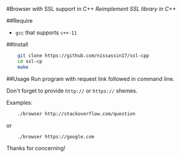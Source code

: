 #Browser with SSL support in C++
_Reimplement SSL library in C++_

##Require

- `gcc` that supports `c++-11`

##Install

```bash
	git clone https://github.com/nissassin17/ssl-cpp
    cd ssl-cp
	make
```

##Usage
Run program with request link followed in command line.

Don't forget to provide `http://` or `https://` shemes.

Examples:

```bash
	./browser http://stackoverflow.com/question
```

or

```bash
	./browser https://google.com
```

Thanks for concerning!